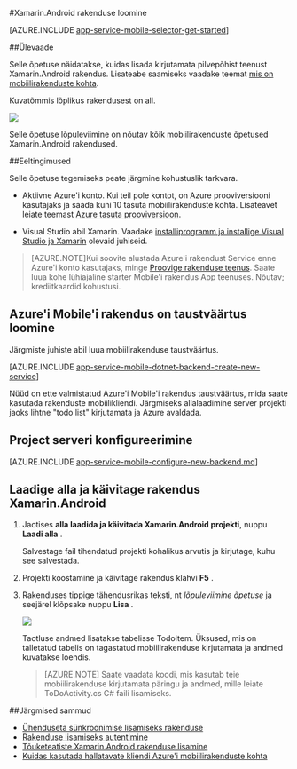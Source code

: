 <properties
    pageTitle="Azure'i mobiilirakenduste Xamarin.Android rakenduste kasutamise alustamine"
    description="Järgige selle õpetuse Xamarin Androidi arengu Azure'i Mobile'i rakenduste kasutamise alustamine"
    services="app-service\mobile"
    documentationCenter="xamarin"
    authors="adrianhall"
    manager="erikre"
    editor="" />

<tags
    ms.service="app-service-mobile"
    ms.workload="mobile"
    ms.tgt_pltfrm="mobile-xamarin-android"
    ms.devlang="dotnet"
    ms.topic="hero-article"
    ms.date="10/01/2016"
    ms.author="adrianha" />

#<a name="create-a-xamarinandroid-app"></a>Xamarin.Android rakenduse loomine

[AZURE.INCLUDE [app-service-mobile-selector-get-started](../../includes/app-service-mobile-selector-get-started.md)]

##<a name="overview"></a>Ülevaade

Selle õpetuse näidatakse, kuidas lisada kirjutamata pilvepõhist teenust Xamarin.Android rakendus. Lisateabe saamiseks vaadake teemat [mis on mobiilirakenduste kohta](app-service-mobile-value-prop.md).

Kuvatõmmis lõplikus rakendusest on all.

![][0]

Selle õpetuse lõpuleviimine on nõutav kõik mobiilirakenduste õpetused Xamarin.Android rakendused.

##<a name="prerequisites"></a>Eeltingimused

Selle õpetuse tegemiseks peate järgmine kohustuslik tarkvara.

* Aktiivne Azure'i konto. Kui teil pole kontot, on Azure prooviversiooni kasutajaks ja saada kuni 10 tasuta mobiilirakenduste kohta. Lisateavet leiate teemast [Azure tasuta prooviversioon](https://azure.microsoft.com/pricing/free-trial/).

* Visual Studio abil Xamarin. Vaadake [installiprogramm ja installige Visual Studio ja Xamarin](https://msdn.microsoft.com/library/mt613162.aspx) olevaid juhiseid.

>[AZURE.NOTE]Kui soovite alustada Azure'i rakendust Service enne Azure'i konto kasutajaks, minge [Proovige rakenduse teenus](https://tryappservice.azure.com/?appServiceName=mobile).  Saate luua kohe lühiajaline starter Mobile'i rakendus App teenuses. Nõutav; krediitkaardid kohustusi.

## <a name="create-an-azure-mobile-app-backend"></a>Azure'i Mobile'i rakendus on taustväärtus loomine

Järgmiste juhiste abil luua mobiilirakenduse taustväärtus.

[AZURE.INCLUDE [app-service-mobile-dotnet-backend-create-new-service](../../includes/app-service-mobile-dotnet-backend-create-new-service.md)]

Nüüd on ette valmistatud Azure'i Mobile'i rakendus taustväärtus, mida saate kasutada rakenduste mobiilikliendi. Järgmiseks allalaadimine server projekti jaoks lihtne "todo list" kirjutamata ja Azure avaldada.

## <a name="configure-the-server-project"></a>Project serveri konfigureerimine

[AZURE.INCLUDE [app-service-mobile-configure-new-backend.md](../../includes/app-service-mobile-configure-new-backend.md)]

## <a name="download-and-run-the-xamarinandroid-app"></a>Laadige alla ja käivitage rakendus Xamarin.Android

1. Jaotises **alla laadida ja käivitada Xamarin.Android projekti**, nuppu **Laadi alla** .

    Salvestage fail tihendatud projekti kohalikus arvutis ja kirjutage, kuhu see salvestada.

2. Projekti koostamine ja käivitage rakendus klahvi **F5** .

3. Rakenduses tippige tähendusrikas teksti, nt _lõpuleviimine õpetuse_ ja seejärel klõpsake nuppu **Lisa** .

    ![][10]

    Taotluse andmed lisatakse tabelisse TodoItem. Üksused, mis on talletatud tabelis on tagastatud mobiilirakenduse kirjutamata ja andmed kuvatakse loendis.

    > [AZURE.NOTE] Saate vaadata koodi, mis kasutab teie mobiilirakenduse kirjutamata päringu ja andmed, mille leiate ToDoActivity.cs C# faili lisamiseks.

##<a name="next-steps"></a>Järgmised sammud

* [Ühenduseta sünkroonimise lisamiseks rakenduse](app-service-mobile-xamarin-android-get-started-offline-data.md)
* [Rakenduse lisamiseks autentimine](app-service-mobile-xamarin-android-get-started-users.md)
* [Tõuketeatiste Xamarin.Android rakenduse lisamine](app-service-mobile-xamarin-android-get-started-push.md)
* [Kuidas kasutada hallatavate kliendi Azure'i mobiilirakenduste kohta](app-service-mobile-dotnet-how-to-use-client-library.md)


<!-- Images. -->
[0]: ./media/app-service-mobile-xamarin-android-get-started/mobile-quickstart-completed-android.png
[6]: ./media/app-service-mobile-xamarin-android-get-started/mobile-portal-quickstart-xamarin.png
[8]: ./media/app-service-mobile-xamarin-android-get-started/mobile-xamarin-project-android-vs.png
[9]: ./media/app-service-mobile-xamarin-android-get-started/mobile-xamarin-project-android-xs.png
[10]: ./media/app-service-mobile-xamarin-android-get-started/mobile-quickstart-startup-android.png

<!-- URLs. -->
[Azure Portal]: https://azure.portal.com/
[Visual Studio]: https://go.microsoft.com/fwLink/p/?LinkID=534203
